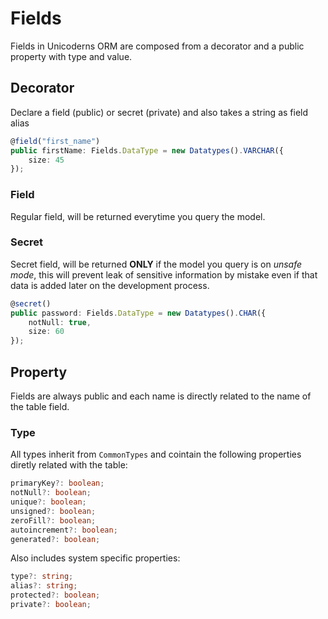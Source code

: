 # Fields

Fields in Unicoderns ORM are composed from a decorator and a public property with type and value.

## Decorator

Declare a field (public) or secret (private) and also takes a string as field alias

```typescript
@field("first_name")
public firstName: Fields.DataType = new Datatypes().VARCHAR({
    size: 45
});
```

### Field

Regular field, will be returned everytime you query the model.

### Secret

Secret field, will be returned **ONLY** if the model you query is on *unsafe mode*, this will prevent leak of sensitive information by mistake even if that data is added later on the development process.

```typescript
@secret()
public password: Fields.DataType = new Datatypes().CHAR({
    notNull: true,
    size: 60
});
```

## Property

Fields are always public and each name is directly related to the name of the table field.

### Type

All types inherit from `CommonTypes` and cointain the following properties diretly related with the table:

```typescript
primaryKey?: boolean;
notNull?: boolean;
unique?: boolean;
unsigned?: boolean;
zeroFill?: boolean;
autoincrement?: boolean;
generated?: boolean;
```

Also includes system specific properties:

```typescript
type?: string;
alias?: string;
protected?: boolean;
private?: boolean;
```

